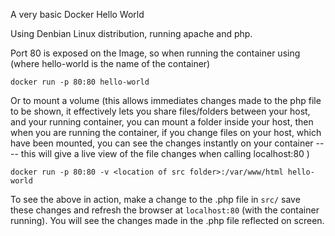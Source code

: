 A very basic Docker Hello World

Using Denbian Linux distribution, running apache and php. 

Port 80 is exposed on the Image, so when running the container using (where hello-world is the name of the container)

```
docker run -p 80:80 hello-world
```

Or to mount a volume (this allows immediates changes made to the php file to be shown, it effectively lets you share files/folders between your host, and your running container, you can mount a folder inside your host, then when you are running the container, if you change files on your host, which have been mounted, you can see the changes instantly on your container ---- this will give a live view of the file changes 
when calling localhost:80 )

```
docker run -p 80:80 -v <location of src folder>:/var/www/html hello-world
```

To see the above in action, make a change to the .php file in `src/` save these changes and refresh the browser at `localhost:80` (with the container running). You will see the changes made in the .php file reflected on screen.
